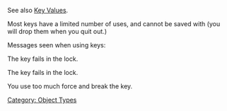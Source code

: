 See also [Key Values](Key_Values "wikilink").

Most keys have a limited number of uses, and cannot be saved with (you
will drop them when you quit out.)

Messages seen when using keys:

  
The key fails in the lock.

<!-- -->

  
The key fails in the lock.

You use too much force and break the key.

[Category: Object Types](Category:_Object_Types "wikilink")

